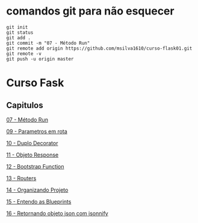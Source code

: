 # comandos git para não esquecer

```
git init
git status
git add . 
git commit -m "07 - Método Run"
git remote add origin https://github.com/msilva1610/curso-flask01.git
git remote -v
git push -u origin master
```

# Curso Fask

## Capitulos 

[07 - Método Run](../../tree/76dae6930b4033baf32c839eee4215a4df71e9ae)

[09 - Parametros em rota](../../tree/3105f133026b05cb716f66eead905fa0e3dd0df6)

[10 - Duplo Decorator](../../tree/dbe9fd53cc1b543df572a27489697630eb39c9fa)

[11 - Objeto Response](../../tree/49444a98098ae780df1e39760c02e5a02e82ff13)

[12 - Bootstrap Function](../../tree/4db456c69eaef9e2e7134533e8e58eaf3051a3a1)

[13 - Routers](../../tree/2ed77bd940e4d9133c91a2197228980aef3a8932)

[14 - Organizando Projeto](../../tree/6c1c99641d5772c45f108828bf06899968cac146)

[15 - Entendo as Blueprints](../../tree/a764b7ef50c84402a9f7ee4adb7122c64fd0bfbf)

[16 - Retornando objeto json com jsonnify](../../tree/4c35cdf07b173402b1c17b2c1582101a04e6ecef)
